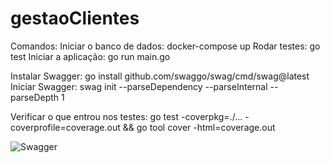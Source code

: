 # gestaoClientes

Comandos:
Iniciar o banco de dados: docker-compose up
Rodar testes: go test
Iniciar a aplicação: go run main.go

Instalar Swagger: go install github.com/swaggo/swag/cmd/swag@latest
Iniciar Swagger: swag init --parseDependency --parseInternal --parseDepth 1

Verificar o que entrou nos testes: go test -coverpkg=./... -coverprofile=coverage.out && go tool cover -html=coverage.out

![Swagger](https://user-images.githubusercontent.com/53271581/208182134-7a153f0f-c3fb-44e1-8a20-4d13cbada19a.png)
